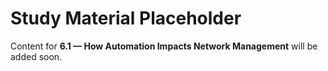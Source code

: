 # Study Material Placeholder

Content for **6.1 — How Automation Impacts Network Management** will be added soon.
